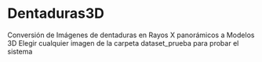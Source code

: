 # Dentaduras3D
Conversión de Imágenes de dentaduras en Rayos X panorámicos a Modelos 3D
Elegir cualquier imagen de la carpeta dataset_prueba para probar el sistema
